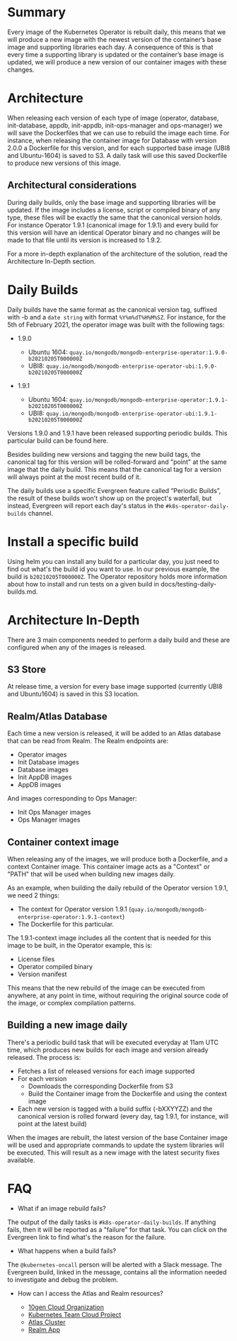 # Summary

Every image of the Kubernetes Operator is rebuilt daily, this means that we will
produce a new image with the newest version of the container’s base image and
supporting libraries each day. A consequence of this is that every time a
supporting library is updated or the container’s base image is updated, we will
produce a new version of our container images with these changes.

# Architecture

When releasing each version of each type of image (operator, database,
init-database, appdb, init-appdb, init-ops-manager and ops-manager) we will save
the Dockerfiles that we can use to rebuild the image each time. For instance,
when releasing the container image for Database with version 2.0.0 a Dockerfile
for this version, and for each supported base image (UBI8 and Ubuntu-1604) is
saved to S3. A daily task will use this saved Dockerfile to produce new versions
of this image.

## Architectural considerations

During daily builds, only the base image and supporting libraries will be
updated. If the image includes a license, script or compiled binary of any type,
these files will be exactly the same that the canonical version holds. For
instance Operator 1.9.1 (canonical image for 1.9.1) and every build for this
version will have an identical Operator binary and no changes will be made to
that file until its version is increased to 1.9.2.

For a more in-depth explanation of the architecture of the solution, read the
Architecture In-Depth section.

# Daily Builds

Daily builds have the same format as the canonical version tag, suffixed with -b
and a `date string` with format `%Y%m%dT%H%M%SZ`. For instance, for the 5th of
February 2021, the operator image was built with the following tags:

* 1.9.0
  * Ubuntu 1604: `quay.io/mongodb/mongodb-enterprise-operator:1.9.0-b20210205T000000Z`
  * UBI8: `quay.io/mongodb/mongodb-enterprise-operator-ubi:1.9.0-b20210205T000000Z` 

* 1.9.1
  * Ubuntu 1604: `quay.io/mongodb/mongodb-enterprise-operator:1.9.1-b20210205T000000Z`
  * UBI8: `quay.io/mongodb/mongodb-enterprise-operator-ubi:1.9.1-b20210205T000000Z`

Versions 1.9.0 and 1.9.1 have been released supporting periodic builds. This
particular build can be found here.

Besides building new versions and tagging the new build tags, the canonical tag
for this version will be rolled-forward and "point" at the same image that the
daily build. This means that the canonical tag for a version will always point
at the most recent build of it.

The daily builds use a specific Evergreen feature called “Periodic Builds”, the
result of these builds won't show up on the project's waterfall, but instead,
Evergreen will report each day's status in the `#k8s-operator-daily-builds`
channel.

# Install a specific build

Using helm you can install any build for a particular day, you just need to find
out what's the build id you want to use. In our previous example, the build is
`b20210205T000000Z`. The Operator repository holds more information about how to
install and run tests on a given build in docs/testing-daily-builds.md.

# Architecture In-Depth

There are 3 main components needed to perform a daily build and these are
configured when any of the images is released.

## S3 Store

At release time, a version for every base image supported (currently UBI8 and
Ubuntu1604) is saved in this S3 location.

## Realm/Atlas Database

Each time a new version is released, it will be added to an Atlas database that
can be read from Realm. The Realm endpoints are:

* Operator images
* Init Database images
* Database images
* Init AppDB images
* AppDB images

And images corresponding to Ops Manager:

* Init Ops Manager images
* Ops Manager images

## Container context image

When releasing any of the images, we will produce both a Dockerfile, and a
context Container image. This container image acts as a "Context" or "PATH" that
will be used when building new images daily.

As an example, when building the daily rebuild of the Operator version 1.9.1, we
need 2 things:
* The context for Operator version 1.9.1
(`quay.io/mongodb/mongodb-enterprise-operator:1.9.1-context`)
* The Dockerfile for this particular.

The 1.9.1-context image includes all the content that is needed for this image
to be built, in the Operator example, this is:

* License files
* Operator compiled binary
* Version manifest

This means that the new rebuild of the image can be executed from anywhere, at
any point in time, without requiring the original source code of the image, or
complex compilation patterns.

## Building a new image daily

There's a periodic build task that will be executed everyday at 11am UTC time,
which produces new builds for each image and version already released. The
process is:

* Fetches a list of released versions for each image supported
* For each version
  * Downloads the corresponding Dockerfile from S3
  * Build the Container image from the Dockerfile and using the context image
* Each new version is tagged with a build suffix (-bXXYYZZ) and the canonical
  version is rolled forward (every day, tag 1.9.1, for instance, will point at
  the latest build)

When the images are rebuilt, the latest version of the base Container image will
be used and appropriate commands to update the system libraries will be
executed. This will result as a new image with the latest security fixes
available.

# FAQ

* What if an image rebuild fails?

The output of the daily tasks is `#k8s-operator-daily-builds`. If anything fails,
then it will be reported as a "failure" for that task. You can click on the
Evergreen link to find what's the reason for the failure.

* What happens when a build fails?

The `@kubernetes-oncall` person will be alerted with a Slack message. The
Evergreen build, linked in the message, contains all the information needed to
investigate and debug the problem.

* How can I access the Atlas and Realm resources?

  * [10gen Cloud Organization](https://cloud.mongodb.com/v2#/org/599eecf19f78f769464d17c0/projects)
  * [Kubernetes Team Cloud Project](https://cloud.mongodb.com/v2/5fb40386308f075a75b2e448#clusters)
  * [Atlas Cluster](https://cloud.mongodb.com/v2/5fb40386308f075a75b2e448#clusters/detail/Cluster0)
  * [Realm App](https://realm.mongodb.com/groups/5fb40386308f075a75b2e448/apps/5ff58e458d99a3b27a2ef44f/dashboard)
